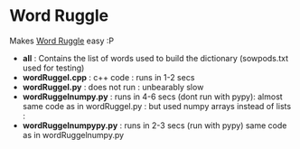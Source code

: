 Word Ruggle
=============
Makes  [Word Ruggle](https://play.google.com/store/apps/details?id=com.ercu.wordfind) easy :P
* **all** : Contains the list of words used to build the dictionary (sowpods.txt used for testing)
* **wordRuggel.cpp** : c++ code : runs in 1-2 secs
* **wordRuggel.py**	 : does not run : unbearably slow 
* **wordRuggelnumpy.py** : runs in 4-6 secs (dont run with pypy): almost same code as in wordRuggel.py : but used numpy arrays instead of lists :
* **wordRuggelnumpypy.py** : runs in 2-3 secs (run with pypy) same code as in wordRuggelnumpy.py 
